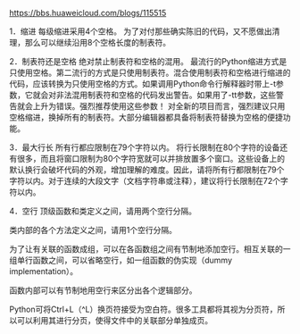 <https://bbs.huaweicloud.com/blogs/115515>

1．缩进
每级缩进采用4个空格。
为了对付那些确实陈旧的代码，又不愿做出清理，那么可以继续沿用8个空格长度的制表符。

2．制表符还是空格
绝对禁止制表符和空格的混用。
最流行的Python缩进方式是只使用空格。第二流行的方式是只使用制表符。混合使用制表符和空格进行缩进的代码，应该转换为只使用空格的方式。如果调用Python命令行解释器时带上-t参数，它就会对非法混用制表符和空格的代码发出警告。如果用了-tt参数，这些警告就会上升为错误。强烈推荐使用这些参数！
对全新的项目而言，强烈建议只用空格缩进，换掉所有的制表符。大部分编辑器都具备将制表符替换为空格的便捷功能。

3．最大行长
所有行都应限制在79个字符以内。
将行长限制在80个字符的设备还有很多，而且将窗口限制为80个字符宽就可以并排放置多个窗口。这些设备上的默认换行会破坏代码的外观，增加理解的难度。因此，请将所有行都限制在79个字符以内。对于连续的大段文字（文档字符串或注释），建议将行长限制在72个字符以内。

4．空行
顶级函数和类定义之间，请用两个空行分隔。

类内部的各个方法定义之间，请用1个空行分隔。

为了让有关联的函数成组，可以在各函数组之间有节制地添加空行。相互关联的一组单行函数之间，可以省略空行，如一组函数的伪实现（dummy implementation）。

函数内部可以有节制地用空行来区分出各个逻辑部分。

Python可将Ctrl+L（^L）换页符接受为空白符。很多工具都将其视为分页符，所以可以利用其进行分页，使得文件中的关联部分单独成页。

